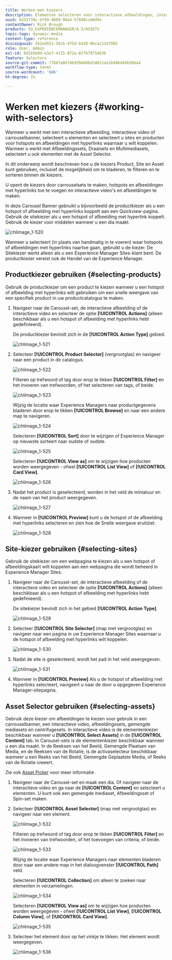 ```yaml
---
title: Werken met kiezers
description: Elementen selecteren voor interactieve afbeeldingen, interactieve video en carrouselbanners
uuid: 6231739c-bf49-4069-90a4-57848cc68d9a
contentOwner: Rick Brough
products: SG_EXPERIENCEMANAGER/6.5/ASSETS
topic-tags: dynamic-media
content-type: reference
discoiquuid: 262eb911-3dcb-475d-b410-8bcac1347905
role: User, Admin
exl-id: 6d165b0d-e3e7-4115-8f2a-827679754b3b
feature: Selectors
source-git-commit: 77687a0674b939460bd34011ee1b94bd4db50ba4
workflow-type: tm+mt
source-wordcount: '686'
ht-degree: 1%

---
```


# Werken met kiezers {#working-with-selectors}

Wanneer u werkt met een interactieve afbeelding, interactieve video of carrouselbanner, selecteert u elementen en selecteert u sites en producten voor hotspots en afbeeldingen met hyperlinks waarnaar u wilt koppelen. Wanneer u werkt met Afbeeldingssets, Draaisets en Multimediasets, selecteert u ook elementen met de Asset Selector.

In dit onderwerp wordt beschreven hoe u de kiezers Product, Site en Asset kunt gebruiken, inclusief de mogelijkheid om te bladeren, te filteren en te sorteren binnen de kiezers.

U opent de kiezers door carrouselsets te maken, hotspots en afbeeldingen met hyperlinks toe te voegen en interactieve video&#39;s en afbeeldingen te maken.

In deze Carousel Banner gebruikt u bijvoorbeeld de productkiezer als u een hotspot of afbeelding met hyperlinks koppelt aan een Quickview-pagina. Gebruik de sitekiezer als u een hotspot of afbeelding met hyperlink koppelt. Gebruik de kiezer voor middelen wanneer u een dia maakt.

![chlimage_1-520](assets/chlimage_1-520.png)

Wanneer u selecteert (in plaats van handmatig in te voeren) waar hotspots of afbeeldingen met hyperlinks naartoe gaan, gebruikt u de kiezer. De Sitekiezer werkt alleen als u een Experience Manager Sites-klant bent. De productkiezer vereist ook de Handel van de Experience Manager.

## Productkiezer gebruiken {#selecting-products}

Gebruik de productkiezer om een product te kiezen wanneer u een hotspot of afbeelding met hyperlinks wilt gebruiken om een snelle weergave van een specifiek product in uw productcatalogus te maken.

1. Navigeer naar de Carousel-set, de interactieve afbeelding of de interactieve video en selecteer de optie **[!UICONTROL Actions]** (alleen beschikbaar als u een hotspot of afbeelding met hyperlinks hebt gedefinieerd).

   De productkiezer bevindt zich in de **[!UICONTROL Action Type]** gebied.

   ![chlimage_1-521](assets/chlimage_1-521.png)

1. Selecteer **[!UICONTROL Product Selector]** (vergrootglas) en navigeer naar een product in de catalogus.

   ![chlimage_1-522](assets/chlimage_1-522.png)

   Filteren op trefwoord of tag door erop te tikken **[!UICONTROL Filter]** en het invoeren van trefwoorden, of het selecteren van tags, of beide.

   ![chlimage_1-523](assets/chlimage_1-523.png)

   Wijzig de locatie waar Experience Managers naar productgegevens bladeren door erop te tikken **[!UICONTROL Browse]** en naar een andere map te navigeren.

   ![chlimage_1-524](assets/chlimage_1-524.png)

   Selecteren **[!UICONTROL Sort]** door te wijzigen of Experience Manager op nieuwste sorteert naar oudste of oudste.

   ![chlimage_1-525](assets/chlimage_1-525.png)

   Selecteren **[!UICONTROL View as]** om te wijzigen hoe producten worden weergegeven - ofwel **[!UICONTROL List View]** of **[!UICONTROL Card View]**.

   ![chlimage_1-526](assets/chlimage_1-526.png)

1. Nadat het product is geselecteerd, worden in het veld de miniatuur en de naam van het product weergegeven.

   ![chlimage_1-527](assets/chlimage_1-527.png)

1. Wanneer in **[!UICONTROL Preview]** kunt u de hotspot of de afbeelding met hyperlinks selecteren en zien hoe de Snelle weergave eruitziet.

   ![chlimage_1-528](assets/chlimage_1-528.png)

## Site-kiezer gebruiken {#selecting-sites}

Gebruik de sitekiezer om een webpagina te kiezen als u een hotspot of afbeeldingskaart wilt koppelen aan een webpagina die wordt beheerd in Experience Manager Sites.

1. Navigeer naar de Carousel-set, de interactieve afbeelding of de interactieve video en selecteer de optie **[!UICONTROL Actions]** (alleen beschikbaar als u een hotspot of afbeelding met hyperlinks hebt gedefinieerd).

   De sitekiezer bevindt zich in het gebied **[!UICONTROL Action Type]**.

   ![chlimage_1-529](assets/chlimage_1-529.png)

1. Selecteer **[!UICONTROL Site Selector]** (map met vergrootglas) en navigeer naar een pagina in uw Experience Manager Sites waarnaar u de hotspot of afbeelding met hyperlinks wilt koppelen.

   ![chlimage_1-530](assets/chlimage_1-530.png)

1. Nadat de site is geselecteerd, wordt het pad in het veld weergegeven.

   ![chlimage_1-531](assets/chlimage_1-531.png)

1. Wanneer in **[!UICONTROL Preview]** Als u de hotspot of afbeelding met hyperlinks selecteert, navigeert u naar de door u opgegeven Experience Manager-sitepagina.

## Asset Selector gebruiken {#selecting-assets}

Gebruik deze kiezer om afbeeldingen te kiezen voor gebruik in een carrouselbanner, een interactieve video, afbeeldingssets, gemengde mediasets en centrifugesets. In interactieve video is de elementenkiezer beschikbaar wanneer u **[!UICONTROL Select Assets]** in de **[!UICONTROL Content]** tab. In Carousel-sets is de elementenkiezer beschikbaar wanneer u een dia maakt. In de Reeksen van het Beeld, Gemengde Plaatsen van Media, en de Reeksen van de Rotatie, is de activaselecteur beschikbaar wanneer u een Reeks van het Beeld, Gemengde Geplaatste Media, of Reeks van de Rotatie creeert.

Zie ook [Asset Picker](search-assets.md#assetpicker) voor meer informatie .

1. Navigeer naar de Carousel-set en maak een dia. Of navigeer naar de interactieve video en ga naar de **[!UICONTROL Content]** en selecteert u elementen. U kunt ook een gemengde mediaset, Afbeeldingsset of Spin-set maken.
1. Selecteer **[!UICONTROL Asset Selector]** (map met vergrootglas) en navigeer naar een element.

   ![chlimage_1-532](assets/chlimage_1-532.png)

   Filteren op trefwoord of tag door erop te tikken **[!UICONTROL Filter]** en het invoeren van trefwoorden, of het toevoegen van criteria, of beide.

   ![chlimage_1-533](assets/chlimage_1-533.png)

   Wijzig de locatie waar Experience Managers naar elementen bladeren door naar een andere map in het dialoogvenster **[!UICONTROL Path]** veld.

   Selecteren **[!UICONTROL Collection]** om alleen te zoeken naar elementen in verzamelingen.

   ![chlimage_1-534](assets/chlimage_1-534.png)

   Selecteren **[!UICONTROL View as]** om te wijzigen hoe producten worden weergegeven - ofwel **[!UICONTROL List View]**, **[!UICONTROL Column View]**, of **[!UICONTROL Card View]**.

   ![chlimage_1-535](assets/chlimage_1-535.png)

1. Selecteer het element door op het vinkje te tikken. Het element wordt weergegeven.

   ![chlimage_1-536](assets/chlimage_1-536.png)
